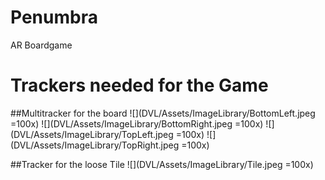 # Penumbra
AR Boardgame

 # Trackers needed for the Game
 ##Multitracker for the board
![](DVL/Assets/ImageLibrary/BottomLeft.jpeg =100x)
![](DVL/Assets/ImageLibrary/BottomRight.jpeg =100x)
![](DVL/Assets/ImageLibrary/TopLeft.jpeg =100x)
![](DVL/Assets/ImageLibrary/TopRight.jpeg =100x)

##Tracker for the loose Tile
![](DVL/Assets/ImageLibrary/Tile.jpeg =100x)
